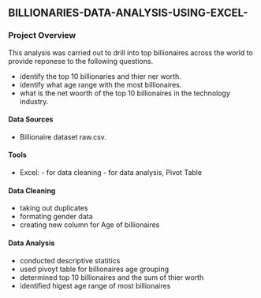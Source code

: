 ## BILLIONARIES-DATA-ANALYSIS-USING-EXCEL-
### Project Overview
This analysis was carried out to drill into top billionaires across the world to provide reponese to the following questions.
- identify the top 10 billionaries and thier ner worth.
- identify what age range with the  most billionaires.
- what is the net woorth of the top 10 billionaires in the technology industry.

#### Data Sources
- Billionaire dataset raw.csv.

#### Tools
- Excel: - for data cleaning
         - for data analysis, Pivot Table

#### Data Cleaning 
- taking out duplicates
- formating gender data
- creating new column for Age of billionaires

#### Data Analysis 
- conducted descriptive statitics
- used pivoyt table for billionaires age grouping
- determined top 10 billionaires and the sum of thier worth
- identified higest age range of most billionaires
